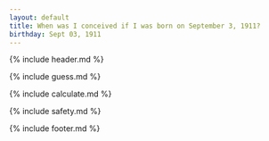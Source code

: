```yaml
---
layout: default
title: When was I conceived if I was born on September 3, 1911?
birthday: Sept 03, 1911
---
```


{% include header.md %}

{% include guess.md %}

{% include calculate.md %}

{% include safety.md %}

{% include footer.md %}



